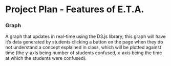 # Project Plan - Features of E.T.A.

### Graph
A graph that updates in real-time using the D3.js library; this graph will have it’s data generated by students clicking a button on the page when they do not understand a concept explained in class, which will be plotted against time (the y-axis being number of students confused, x-axis being the time at which the students were confused). 

